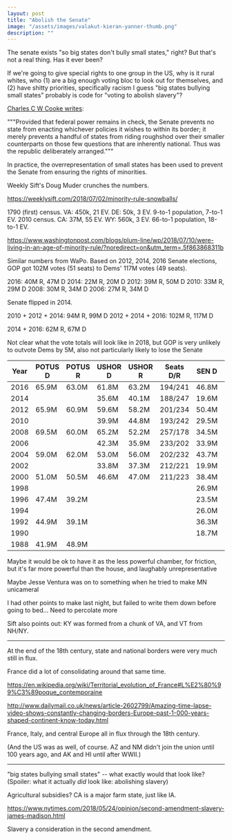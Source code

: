 ```yaml
---
layout: post
title: "Abolish the Senate"
image: "/assets/images/valakut-kieran-yanner-thumb.png"
description: ""
---
```


The senate exists "so big states don't bully small states," right? But that's not a real thing. Has it ever been?

If we're going to give special rights to one group in the US, why is it rural whites, who (1) are a big enough voting bloc to look out for themselves, and (2) have shitty priorities, specifically racism
I guess "big states bullying small states" probably is code for "voting to abolish slavery"?



[Charles C W Cooke writes](https://www.nationalreview.com/2018/07/senate-hasnt-skewed-supreme-court-to-right/):

"""Provided that federal power remains in check, the Senate prevents no state from enacting whichever policies it wishes to within its border; it merely prevents a handful of states from riding roughshod over their smaller counterparts on those few questions that are inherently national. Thus was the republic deliberately arranged."""

In practice, the overrepresentation of small states has been used to prevent the Senate from ensuring the rights of minorities. 




Weekly Sift's Doug Muder crunches the numbers.

https://weeklysift.com/2018/07/02/minority-rule-snowballs/

1790 (first) census. VA: 450k, 21 EV. DE: 50k, 3 EV. 9-to-1 population, 7-to-1 EV.
2010 census. CA: 37M, 55 EV. WY: 560k, 3 EV. 66-to-1 population, 18-to-1 EV.

https://www.washingtonpost.com/blogs/plum-line/wp/2018/07/10/were-living-in-an-age-of-minority-rule/?noredirect=on&utm_term=.5f863868311b

Similar numbers from WaPo. Based on 2012, 2014, 2016 Senate elections, GOP got 102M votes (51 seats) to Dems' 117M votes (49 seats). 

2016: 40M R, 47M D
2014: 22M R, 20M D
2012: 39M R, 50M D
2010: 33M R, 29M D
2008: 30M R, 34M D
2006: 27M R, 34M D

Senate flipped in 2014. 

2010 + 2012 + 2014:  94M R,  99M D
2012 + 2014 + 2016: 102M R, 117M D

2014 + 2016: 62M R, 67M D

Not clear what the vote totals will look like in 2018, but GOP is very unlikely to outvote Dems by 5M, also not particularly likely to lose the Senate 


| Year | POTUS D | POTUS R | USHOR D | USHOR R | Seats D/R | SEN D | SEN R | Seats D/R |
|------|---------|---------|---------|---------|-----------|-------|-------|-----------|
| 2016 | 65.9M   | 63.0M   | 61.8M   | 63.2M   |  194/241  | 46.8M | 40.4M |          |
| 2014 |         |         | 35.6M   | 40.1M   |  188/247  | 19.6M | 22.5M |          |
| 2012 | 65.9M   | 60.9M   | 59.6M   | 58.2M   |  201/234  | 50.4M | 39.4M |          |
| 2010 |         |         | 39.9M   | 44.8M   |  193/242  | 29.5M | 33.2M |          |
| 2008 | 69.5M   | 60.0M   | 65.2M   | 52.2M   |  257/178  | 34.5M | 29.5M |          |
| 2006 |         |         | 42.3M   | 35.9M   |  233/202  | 33.9M | 26.7M |          |
| 2004 | 59.0M   | 62.0M   | 53.0M   | 56.0M   |  202/232  | 43.7M | 39.9M |          |
| 2002 |         |         | 33.8M   | 37.3M   |  212/221  | 19.9M | 21.6M |          |
| 2000 | 51.0M   | 50.5M   | 46.6M   | 47.0M   |  211/223  | 38.4M | 37.8M |          |
| 1998 |         |         |         |         |           | 26.9M | 25.7M |          |
| 1996 | 47.4M   | 39.2M   |         |         |           | 23.5M | 24.2M |          |
| 1994 |         |         |         |         |           | 26.0M | 29.4M |          |
| 1992 | 44.9M   | 39.1M   |         |         |           | 36.3M | 32.4M |          |
| 1990 |         |         |         |         |           | 18.7M | 17.1M |          |
| 1988 | 41.9M   | 48.9M   |         |         |           |     |       |          |











Maybe it would be ok to have it as the less powerful chamber, for friction, but it's far more powerful than the house, and laughably unrepresentative

Maybe Jesse Ventura was on to something when he tried to make MN unicameral

I had other points to make last night, but failed to write them down before going to bed... Need to percolate more

Sift also points out: KY was formed from a chunk of VA, and VT from NH/NY.

---

At the end of the 18th century, state and national borders were very much still in flux.

France did a lot of consolidating around that same time.

https://en.wikipedia.org/wiki/Territorial_evolution_of_France#L%E2%80%99%C3%89poque_contemporaine

http://www.dailymail.co.uk/news/article-2602799/Amazing-time-lapse-video-shows-constantly-changing-borders-Europe-past-1-000-years-shaped-continent-know-today.html

France, Italy, and central Europe all in flux through the 18th century.

(And the US was as well, of course. AZ and NM didn't join the union until 100 years ago, and AK and HI until after WWII.)

---

"big states bullying small states" -- what exactly would that look like? (Spoiler: what it actually *did* look like: abolishing slavery)

Agricultural subsidies? CA is a major farm state, just like IA. 



https://www.nytimes.com/2018/05/24/opinion/second-amendment-slavery-james-madison.html

Slavery a consideration in the second amendment. 
